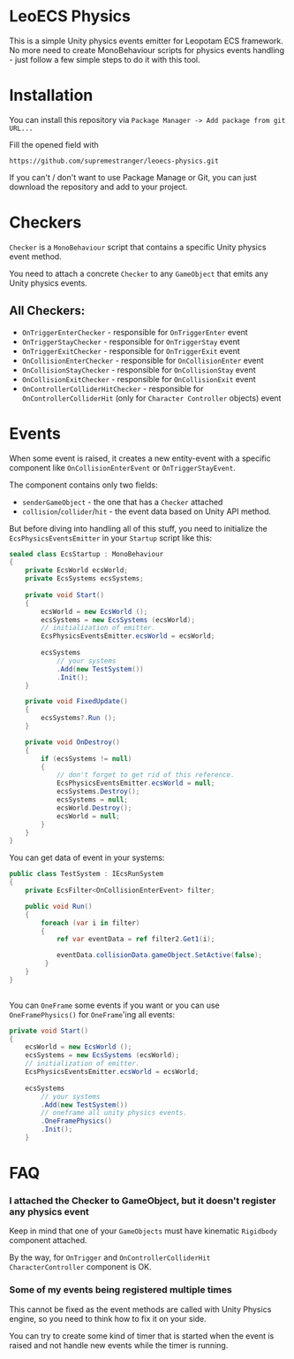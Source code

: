 # LeoECS Physics
This is a simple Unity physics events emitter for Leopotam ECS framework.
No more need to create MonoBehaviour scripts for physics events handling - just follow a few simple steps to do it with this tool.

# Installation
You can install this repository via `Package Manager -> Add package from git URL...`

Fill the opened field with
```
https://github.com/supremestranger/leoecs-physics.git
```

If you can't / don't want to use Package Manage or Git, you can just download the repository and add to your project.

# Checkers
`Checker` is a `MonoBehaviour` script that contains a specific Unity physics event method.

You need to attach a concrete `Checker` to any `GameObject` that emits any Unity physics events.

## All Checkers:
* `OnTriggerEnterChecker` - responsible for `OnTriggerEnter` event
* `OnTriggerStayChecker` - responsible for `OnTriggerStay` event
* `OnTriggerExitChecker` - responsible for `OnTriggerExit` event
* `OnCollisionEnterChecker` - responsible for `OnCollisionEnter` event
* `OnCollisionStayChecker` - responsible for `OnCollisionStay` event
* `OnCollisionExitChecker` - responsible for `OnCollisionExit` event
* `OnControllerColliderHitChecker` - responsible for `OnControllerColliderHit` (only for `Character Controller` objects) event

# Events
When some event is raised, it creates a new entity-event with a specific component like `OnCollisionEnterEvent` or `OnTriggerStayEvent`.

The component contains only two fields: 
* `senderGameObject` - the one that has a `Checker` attached 
* `collision`/`collider`/`hit` - the event data based on Unity API method.

But before diving into handling all of this stuff, you need to initialize the `EcsPhysicsEventsEmitter` in your `Startup` script like this:

```csharp
sealed class EcsStartup : MonoBehaviour
{
    private EcsWorld ecsWorld;
    private EcsSystems ecsSystems;
        
    private void Start()
    {
        ecsWorld = new EcsWorld ();
        ecsSystems = new EcsSystems (ecsWorld);
        // initialization of emitter.
        EcsPhysicsEventsEmitter.ecsWorld = ecsWorld;
            
        ecsSystems
            // your systems
            .Add(new TestSystem())
            .Init();
    }

    private void FixedUpdate()
    {
        ecsSystems?.Run ();
    }

    private void OnDestroy()
    {
        if (ecsSystems != null)
        {
            // don't forget to get rid of this reference.
            EcsPhysicsEventsEmitter.ecsWorld = null;
            ecsSystems.Destroy();
            ecsSystems = null;
            ecsWorld.Destroy();
            ecsWorld = null;
        }
    }
}
```

You can get data of event in your systems:

```csharp
public class TestSystem : IEcsRunSystem
{
    private EcsFilter<OnCollisionEnterEvent> filter;

    public void Run()
    {
        foreach (var i in filter)
        {
            ref var eventData = ref filter2.Get1(i);

            eventData.collisionData.gameObject.SetActive(false);
         }
    }
}
 
```

You can `OneFrame` some events if you want or you can use `OneFramePhysics()` for `OneFrame`'ing all events:
```csharp
private void Start()
{
    ecsWorld = new EcsWorld ();
    ecsSystems = new EcsSystems (ecsWorld);
    // initialization of emitter.
    EcsPhysicsEventsEmitter.ecsWorld = ecsWorld;
            
    ecsSystems
        // your systems
        .Add(new TestSystem())
        // oneframe all unity physics events.
        .OneFramePhysics()
        .Init();
    }
```

# FAQ
### I attached the Checker to GameObject, but it doesn't register any physics event
Keep in mind that one of your `GameObjects` must have kinematic `Rigidbody` component attached.

By the way, for `OnTrigger` and `OnControllerColliderHit` `CharacterController` component is OK.

### Some of my events being registered multiple times
This cannot be fixed as the event methods are called with Unity Physics engine, so you need to think how to fix it on your side.

You can try to create some kind of timer that is started when the event is raised and not handle new events while the timer is running.
